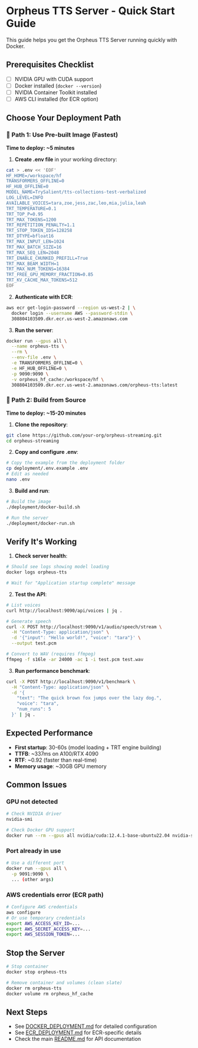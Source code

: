 # Orpheus TTS Server - Quick Start Guide

This guide helps you get the Orpheus TTS Server running quickly with Docker.

## Prerequisites Checklist

- [ ] NVIDIA GPU with CUDA support
- [ ] Docker installed (`docker --version`)
- [ ] NVIDIA Container Toolkit installed
- [ ] AWS CLI installed (for ECR option)

## Choose Your Deployment Path

### 🚀 Path 1: Use Pre-built Image (Fastest)

**Time to deploy: ~5 minutes**

1. **Create .env file** in your working directory:
```bash
cat > .env << 'EOF'
HF_HOME=/workspace/hf
TRANSFORMERS_OFFLINE=0
HF_HUB_OFFLINE=0
MODEL_NAME=TrySalient/tts-collections-test-verbalized
LOG_LEVEL=INFO
AVAILABLE_VOICES=tara,zoe,jess,zac,leo,mia,julia,leah
TRT_TEMPERATURE=0.1
TRT_TOP_P=0.95
TRT_MAX_TOKENS=1200
TRT_REPETITION_PENALTY=1.1
TRT_STOP_TOKEN_IDS=128258
TRT_DTYPE=bfloat16
TRT_MAX_INPUT_LEN=1024
TRT_MAX_BATCH_SIZE=16
TRT_MAX_SEQ_LEN=2048
TRT_ENABLE_CHUNKED_PREFILL=True
TRT_MAX_BEAM_WIDTH=1
TRT_MAX_NUM_TOKENS=16384
TRT_FREE_GPU_MEMORY_FRACTION=0.85
TRT_KV_CACHE_MAX_TOKENS=512
EOF
```

2. **Authenticate with ECR**:
```bash
aws ecr get-login-password --region us-west-2 | \
  docker login --username AWS --password-stdin \
  308804103509.dkr.ecr.us-west-2.amazonaws.com
```

3. **Run the server**:
```bash
docker run --gpus all \
  --name orpheus-tts \
  --rm \
  --env-file .env \
  -e TRANSFORMERS_OFFLINE=0 \
  -e HF_HUB_OFFLINE=0 \
  -p 9090:9090 \
  -v orpheus_hf_cache:/workspace/hf \
  308804103509.dkr.ecr.us-west-2.amazonaws.com/orpheus-tts:latest
```

### 🔧 Path 2: Build from Source

**Time to deploy: ~15-20 minutes**

1. **Clone the repository**:
```bash
git clone https://github.com/your-org/orpheus-streaming.git
cd orpheus-streaming
```

2. **Copy and configure .env**:
```bash
# Copy the example from the deployment folder
cp deployment/.env.example .env
# Edit as needed
nano .env
```

3. **Build and run**:
```bash
# Build the image
./deployment/docker-build.sh

# Run the server
./deployment/docker-run.sh
```

## Verify It's Working

1. **Check server health**:
```bash
# Should see logs showing model loading
docker logs orpheus-tts

# Wait for "Application startup complete" message
```

2. **Test the API**:
```bash
# List voices
curl http://localhost:9090/api/voices | jq .

# Generate speech
curl -X POST http://localhost:9090/v1/audio/speech/stream \
  -H "Content-Type: application/json" \
  -d '{"input": "Hello world!", "voice": "tara"}' \
  --output test.pcm

# Convert to WAV (requires ffmpeg)
ffmpeg -f s16le -ar 24000 -ac 1 -i test.pcm test.wav
```

3. **Run performance benchmark**:
```bash
curl -X POST http://localhost:9090/v1/benchmark \
  -H "Content-Type: application/json" \
  -d '{
    "text": "The quick brown fox jumps over the lazy dog.",
    "voice": "tara",
    "num_runs": 5
  }' | jq .
```

## Expected Performance

- **First startup**: 30-60s (model loading + TRT engine building)
- **TTFB**: ~337ms on A100/RTX 4090
- **RTF**: ~0.92 (faster than real-time)
- **Memory usage**: ~30GB GPU memory

## Common Issues

### GPU not detected
```bash
# Check NVIDIA driver
nvidia-smi

# Check Docker GPU support
docker run --rm --gpus all nvidia/cuda:12.4.1-base-ubuntu22.04 nvidia-smi
```

### Port already in use
```bash
# Use a different port
docker run --gpus all \
  -p 9091:9090 \
  ... (other args)
```

### AWS credentials error (ECR path)
```bash
# Configure AWS credentials
aws configure
# Or use temporary credentials
export AWS_ACCESS_KEY_ID=...
export AWS_SECRET_ACCESS_KEY=...
export AWS_SESSION_TOKEN=...
```

## Stop the Server

```bash
# Stop container
docker stop orpheus-tts

# Remove container and volumes (clean slate)
docker rm orpheus-tts
docker volume rm orpheus_hf_cache
```

## Next Steps

- See [DOCKER_DEPLOYMENT.md](./DOCKER_DEPLOYMENT.md) for detailed configuration
- See [ECR_DEPLOYMENT.md](./ECR_DEPLOYMENT.md) for ECR-specific details
- Check the main [README.md](../README.md) for API documentation
